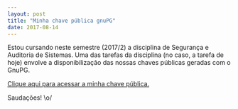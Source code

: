 ```yaml
---
layout: post
title: "Minha chave pública gnuPG"
date: 2017-08-14
---
```


Estou cursando neste semestre (2017/2) a disciplina de Segurança e Auditoria de Sistemas. Uma das tarefas da disciplina (no caso, a tarefa de hoje) envolve a disponibilização das nossas chaves públicas geradas com o GnuPG.

[Clique aqui para acessar a minha chave pública.]("../files/ldconstantin.key")

Saudações! \o/
